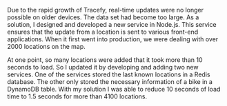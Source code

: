 Due to the rapid growth of Tracefy, real-time updates were no longer possible on older devices. The data set had become too large. As a solution, I designed and developed a new service in Node.js. This service ensures that the update from a location is sent to various front-end applications. When it first went into production, we were dealing with over 2000 locations on the map.

At one point, so many locations were added that it took more than 10 seconds to load. So I updated it by developing and adding two new services. One of the services stored the last known locations in a Redis database. The other only stored the necessary information of a bike in a DynamoDB table. With my solution I was able to reduce 10 seconds of load time to 1.5 seconds for more than 4100 locations.